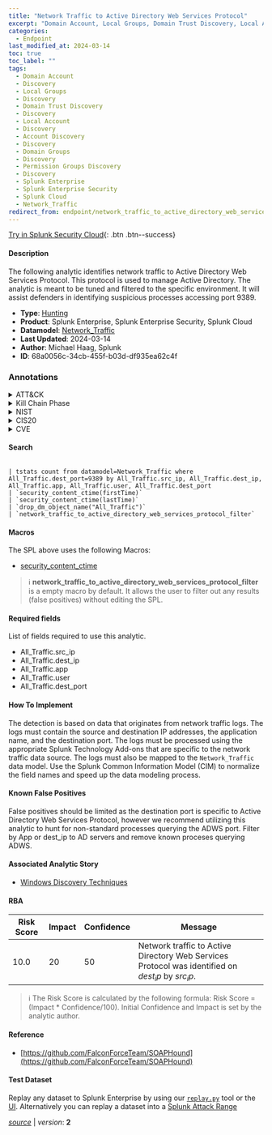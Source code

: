 ```yaml
---
title: "Network Traffic to Active Directory Web Services Protocol"
excerpt: "Domain Account, Local Groups, Domain Trust Discovery, Local Account, Account Discovery, Domain Groups, Permission Groups Discovery"
categories:
  - Endpoint
last_modified_at: 2024-03-14
toc: true
toc_label: ""
tags:
  - Domain Account
  - Discovery
  - Local Groups
  - Discovery
  - Domain Trust Discovery
  - Discovery
  - Local Account
  - Discovery
  - Account Discovery
  - Discovery
  - Domain Groups
  - Discovery
  - Permission Groups Discovery
  - Discovery
  - Splunk Enterprise
  - Splunk Enterprise Security
  - Splunk Cloud
  - Network_Traffic
redirect_from: endpoint/network_traffic_to_active_directory_web_services_protocol/
---
```




[Try in Splunk Security Cloud](https://www.splunk.com/en_us/cyber-security.html){: .btn .btn--success}

#### Description

The following analytic identifies network traffic to Active Directory Web Services Protocol. This protocol is used to manage Active Directory. The analytic is meant to be tuned and filtered to the specific environment. It will assist defenders in identifying suspicious processes accessing port 9389.

- **Type**: [Hunting](https://github.com/splunk/security_content/wiki/Detection-Analytic-Types)
- **Product**: Splunk Enterprise, Splunk Enterprise Security, Splunk Cloud
- **Datamodel**: [Network_Traffic](https://docs.splunk.com/Documentation/CIM/latest/User/NetworkTraffic)
- **Last Updated**: 2024-03-14
- **Author**: Michael Haag, Splunk
- **ID**: 68a0056c-34cb-455f-b03d-df935ea62c4f

### Annotations
<details>
  <summary>ATT&CK</summary>

<div markdown="1">

#### [ATT&CK](https://attack.mitre.org/)

| ID          | Technique   | Tactic         |
| ----------- | ----------- |--------------- |
| [T1087.002](https://attack.mitre.org/techniques/T1087/002/) | Domain Account | Discovery |

| [T1069.001](https://attack.mitre.org/techniques/T1069/001/) | Local Groups | Discovery |

| [T1482](https://attack.mitre.org/techniques/T1482/) | Domain Trust Discovery | Discovery |

| [T1087.001](https://attack.mitre.org/techniques/T1087/001/) | Local Account | Discovery |

| [T1087](https://attack.mitre.org/techniques/T1087/) | Account Discovery | Discovery |

| [T1069.002](https://attack.mitre.org/techniques/T1069/002/) | Domain Groups | Discovery |

| [T1069](https://attack.mitre.org/techniques/T1069/) | Permission Groups Discovery | Discovery |

</div>
</details>


<details>
  <summary>Kill Chain Phase</summary>

<div markdown="1">

* Exploitation


</div>
</details>


<details>
  <summary>NIST</summary>

<div markdown="1">

* DE.AE



</div>
</details>

<details>
  <summary>CIS20</summary>

<div markdown="1">

* CIS 10



</div>
</details>

<details>
  <summary>CVE</summary>

<div markdown="1">


</div>
</details>


#### Search

```

| tstats count from datamodel=Network_Traffic where All_Traffic.dest_port=9389 by All_Traffic.src_ip, All_Traffic.dest_ip, All_Traffic.app, All_Traffic.user, All_Traffic.dest_port 
| `security_content_ctime(firstTime)` 
| `security_content_ctime(lastTime)` 
| `drop_dm_object_name("All_Traffic")` 
| `network_traffic_to_active_directory_web_services_protocol_filter`
```

#### Macros
The SPL above uses the following Macros:
* [security_content_ctime](https://github.com/splunk/security_content/blob/develop/macros/security_content_ctime.yml)

> :information_source:
> **network_traffic_to_active_directory_web_services_protocol_filter** is a empty macro by default. It allows the user to filter out any results (false positives) without editing the SPL.



#### Required fields
List of fields required to use this analytic.
* All_Traffic.src_ip
* All_Traffic.dest_ip
* All_Traffic.app
* All_Traffic.user
* All_Traffic.dest_port



#### How To Implement
The detection is based on data that originates from network traffic logs. The logs must contain the source and destination IP addresses, the application name, and the destination port. The logs must be processed using the appropriate Splunk Technology Add-ons that are specific to the network traffic data source. The logs must also be mapped to the `Network_Traffic` data model. Use the Splunk Common Information Model (CIM) to normalize the field names and speed up the data modeling process.
#### Known False Positives
False positives should be limited as the destination port is specific to Active Directory Web Services Protocol, however we recommend utilizing this analytic to hunt for non-standard processes querying the ADWS port. Filter by App or dest_ip to AD servers and remove known proceses querying ADWS.

#### Associated Analytic Story
* [Windows Discovery Techniques](/stories/windows_discovery_techniques)




#### RBA

| Risk Score  | Impact      | Confidence   | Message      |
| ----------- | ----------- |--------------|--------------|
| 10.0 | 20 | 50 | Network traffic to Active Directory Web Services Protocol was identified on $dest_ip$ by $src_ip$. |


> :information_source:
> The Risk Score is calculated by the following formula: Risk Score = (Impact * Confidence/100). Initial Confidence and Impact is set by the analytic author.


#### Reference

* [https://github.com/FalconForceTeam/SOAPHound](https://github.com/FalconForceTeam/SOAPHound)



#### Test Dataset
Replay any dataset to Splunk Enterprise by using our [`replay.py`](https://github.com/splunk/attack_data#using-replaypy) tool or the [UI](https://github.com/splunk/attack_data#using-ui).
Alternatively you can replay a dataset into a [Splunk Attack Range](https://github.com/splunk/attack_range#replay-dumps-into-attack-range-splunk-server)




[*source*](https://github.com/splunk/security_content/tree/develop/detections/endpoint/network_traffic_to_active_directory_web_services_protocol.yml) \| *version*: **2**
